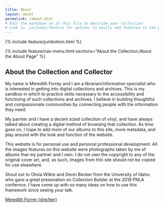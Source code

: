 ```yaml
---
title: About
layout: about
permalink: /about.html
# Edit the markdown on in this file to describe your collection
# Look in _includes/feature for options to easily add features to the page
---
```


{% include feature/jumbotron.html %}

{% include feature/nav-menu.html sections="About the Collection;About the About Page" %}

## About the Collection and Collector

My name is Meredith Forrey and I am a librarian/information specialist who is interested in getting into digital collections and archives.  This is my sandbox in which to practice skills necessary to the accessibility and functioing of such collections and archives.  I believe in building thoughtful and compassionate communities by connecting people with the information they need.  

My parnter and I have a decent sized collection of vinyl, and have always talked about creating a digital method of browsing that collection.  As time goes on, I hope to add more of our albums to this site, more metadata, and play around with the look and function of the website.

This website is for personal use and personal professional development.  All the images features on this website were photographs taken by me of albums that my partner and I own.  I do not own the copyright to any of the original cover art, and, as such, images from this site should not be copied for use elsewhere.  

Shout out to Olivia Wilkie and Devin Becker from the University of Idaho who gave a great presenation on Collection Builder at the 2019 PNLA confernce.  I have come up with so many ideas on how to use this framework since seeing your talk.  

<div class="LI-profile-badge"  data-version="v1" data-size="medium" data-locale="en_US" data-type="horizontal" data-theme="dark" data-vanity="meredith-forrey"><a class="LI-simple-link" href='https://www.linkedin.com/in/meredith-forrey?trk=profile-badge'>Meredith Forrey (she/her)</a></div>
